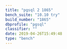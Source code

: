 ```yaml
---
title: "pgsql 2 1865"
bench_suite: "10.10 try"
build_number: "1865"
dbprofile: "pgsql"
classifier: ""
date: 2019-04-26T15:49:48
type: "bench"
---
```

